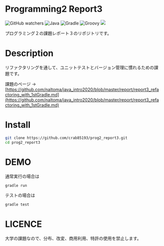 # Programming2 Report3

![GitHub watchers](https://img.shields.io/github/watchers/crab85193/prog2_report3?style=social)
![Java](https://img.shields.io/badge/java-v17.0.1-007396.svg?logo=java&style=popout)
![Gradle](https://img.shields.io/badge/v7.3-Gradle-02303A?logo=Gradle&style=popout)
![Groovy](https://img.shields.io/badge/v3.0.9-ApacheGroovy-4298B8?logo=ApacheGroovy&style=popout)
![](https://img.shields.io/badge/v1.5.31-Kotlin-7F52FF?logo=Kotlin&style=popout)

プログラミング２の課題レポート３のリポジトリです。

# Description

リファクタリングを通して、ユニットテストとバージョン管理に慣れるための課題です。

課題のページ -> [https://github.com/naltoma/java_intro2020/blob/master/report/report3_refactoring_with_1stGradle.md](https://github.com/naltoma/java_intro2020/blob/master/report/report3_refactoring_with_1stGradle.md)

# Install

```bash
git clone https://github.com/crab85193/prog2_report3.git
cd prog2_report3
```

# DEMO

通常実行の場合は

```bash
gradle run
```

テストの場合は

```bash
gradle test
```

# LICENCE

大学の課題なので、分布、改変、商用利用、特許の使用を禁止します。